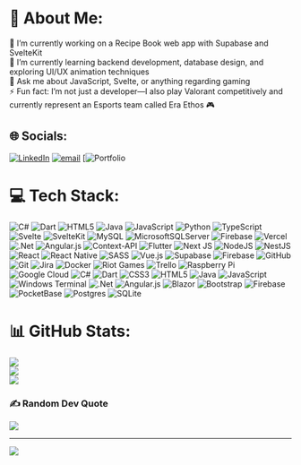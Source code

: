 # 💫 About Me:
🔭 I’m currently working on a Recipe Book web app with Supabase and SvelteKit<br>🌱 I’m currently learning backend development, database design, and exploring UI/UX animation techniques<br>💬 Ask me about JavaScript, Svelte, or anything regarding gaming<br>⚡ Fun fact: I’m not just a developer—I also play Valorant competitively and currently represent an Esports team called Era Ethos 🎮


## 🌐 Socials:
[![LinkedIn](https://img.shields.io/badge/LinkedIn-%230077B5.svg?logo=linkedin&logoColor=white)](https://linkedin.com/in/khushman-kapoor) [![email](https://img.shields.io/badge/Email-D14836?logo=gmail&logoColor=white)](mailto:khushmankapoor287@gmail.com) [![Portfolio](https://portfolio-tau-lime-2o1ld0iwt9.vercel.app/)

# 💻 Tech Stack:
![C#](https://img.shields.io/badge/c%23-%23239120.svg?style=for-the-badge&logo=csharp&logoColor=white) ![Dart](https://img.shields.io/badge/dart-%230175C2.svg?style=for-the-badge&logo=dart&logoColor=white) ![HTML5](https://img.shields.io/badge/html5-%23E34F26.svg?style=for-the-badge&logo=html5&logoColor=white) ![Java](https://img.shields.io/badge/java-%23ED8B00.svg?style=for-the-badge&logo=openjdk&logoColor=white) ![JavaScript](https://img.shields.io/badge/javascript-%23323330.svg?style=for-the-badge&logo=javascript&logoColor=%23F7DF1E) ![Python](https://img.shields.io/badge/python-3670A0?style=for-the-badge&logo=python&logoColor=ffdd54) ![TypeScript](https://img.shields.io/badge/typescript-%23007ACC.svg?style=for-the-badge&logo=typescript&logoColor=white) ![Svelte](https://img.shields.io/badge/svelte-%23f1413d.svg?style=for-the-badge&logo=svelte&logoColor=white) ![SvelteKit](https://img.shields.io/badge/sveltekit-%23ff3e00.svg?style=for-the-badge&logo=svelte&logoColor=white) ![MySQL](https://img.shields.io/badge/mysql-4479A1.svg?style=for-the-badge&logo=mysql&logoColor=white) ![MicrosoftSQLServer](https://img.shields.io/badge/Microsoft%20SQL%20Server-CC2927?style=for-the-badge&logo=microsoft%20sql%20server&logoColor=white) ![Firebase](https://img.shields.io/badge/firebase-%23039BE5.svg?style=for-the-badge&logo=firebase) ![Vercel](https://img.shields.io/badge/vercel-%23000000.svg?style=for-the-badge&logo=vercel&logoColor=white) ![.Net](https://img.shields.io/badge/.NET-5C2D91?style=for-the-badge&logo=.net&logoColor=white) ![Angular.js](https://img.shields.io/badge/angular.js-%23E23237.svg?style=for-the-badge&logo=angularjs&logoColor=white) ![Context-API](https://img.shields.io/badge/Context--Api-000000?style=for-the-badge&logo=react) ![Flutter](https://img.shields.io/badge/Flutter-%2302569B.svg?style=for-the-badge&logo=Flutter&logoColor=white) ![Next JS](https://img.shields.io/badge/Next-black?style=for-the-badge&logo=next.js&logoColor=white) ![NodeJS](https://img.shields.io/badge/node.js-6DA55F?style=for-the-badge&logo=node.js&logoColor=white) ![NestJS](https://img.shields.io/badge/nestjs-%23E0234E.svg?style=for-the-badge&logo=nestjs&logoColor=white) ![React](https://img.shields.io/badge/react-%2320232a.svg?style=for-the-badge&logo=react&logoColor=%2361DAFB) ![React Native](https://img.shields.io/badge/react_native-%2320232a.svg?style=for-the-badge&logo=react&logoColor=%2361DAFB) ![SASS](https://img.shields.io/badge/SASS-hotpink.svg?style=for-the-badge&logo=SASS&logoColor=white) ![Vue.js](https://img.shields.io/badge/vue.js-%2335495e.svg?style=for-the-badge&logo=vuedotjs&logoColor=%234FC08D) ![Supabase](https://img.shields.io/badge/Supabase-3ECF8E?style=for-the-badge&logo=supabase&logoColor=white) ![Firebase](https://img.shields.io/badge/firebase-a08021?style=for-the-badge&logo=firebase&logoColor=ffcd34) ![GitHub](https://img.shields.io/badge/github-%23121011.svg?style=for-the-badge&logo=github&logoColor=white) ![Git](https://img.shields.io/badge/git-%23F05033.svg?style=for-the-badge&logo=git&logoColor=white) ![Jira](https://img.shields.io/badge/jira-%230A0FFF.svg?style=for-the-badge&logo=jira&logoColor=white) ![Docker](https://img.shields.io/badge/docker-%230db7ed.svg?style=for-the-badge&logo=docker&logoColor=white) ![Riot Games](https://img.shields.io/badge/riotgames-D32936.svg?style=for-the-badge&logo=riotgames&logoColor=white) ![Trello](https://img.shields.io/badge/Trello-%23026AA7.svg?style=for-the-badge&logo=Trello&logoColor=white) ![Raspberry Pi](https://img.shields.io/badge/-Raspberry_Pi-C51A4A?style=for-the-badge&logo=Raspberry-Pi) ![Google Cloud](https://img.shields.io/badge/GoogleCloud-%234285F4.svg?style=for-the-badge&logo=google-cloud&logoColor=white) ![C#](https://img.shields.io/badge/c%23-%23239120.svg?style=for-the-badge&logo=csharp&logoColor=white) ![Dart](https://img.shields.io/badge/dart-%230175C2.svg?style=for-the-badge&logo=dart&logoColor=white) ![CSS3](https://img.shields.io/badge/css3-%231572B6.svg?style=for-the-badge&logo=css3&logoColor=white) ![HTML5](https://img.shields.io/badge/html5-%23E34F26.svg?style=for-the-badge&logo=html5&logoColor=white) ![Java](https://img.shields.io/badge/java-%23ED8B00.svg?style=for-the-badge&logo=openjdk&logoColor=white) ![JavaScript](https://img.shields.io/badge/javascript-%23323330.svg?style=for-the-badge&logo=javascript&logoColor=%23F7DF1E) ![Windows Terminal](https://img.shields.io/badge/Windows%20Terminal-%234D4D4D.svg?style=for-the-badge&logo=windows-terminal&logoColor=white) ![.Net](https://img.shields.io/badge/.NET-5C2D91?style=for-the-badge&logo=.net&logoColor=white) ![Angular.js](https://img.shields.io/badge/angular.js-%23E23237.svg?style=for-the-badge&logo=angularjs&logoColor=white) ![Blazor](https://img.shields.io/badge/blazor-%235C2D91.svg?style=for-the-badge&logo=blazor&logoColor=white) ![Bootstrap](https://img.shields.io/badge/bootstrap-%238511FA.svg?style=for-the-badge&logo=bootstrap&logoColor=white) ![Firebase](https://img.shields.io/badge/firebase-a08021?style=for-the-badge&logo=firebase&logoColor=ffcd34) ![PocketBase](https://img.shields.io/badge/pocketbase-%23b8dbe4.svg?style=for-the-badge&logo=Pocketbase&logoColor=black) ![Postgres](https://img.shields.io/badge/postgres-%23316192.svg?style=for-the-badge&logo=postgresql&logoColor=white) ![SQLite](https://img.shields.io/badge/sqlite-%2307405e.svg?style=for-the-badge&logo=sqlite&logoColor=white)
# 📊 GitHub Stats:
![](https://github-readme-stats.vercel.app/api?username=KhushmanK08&theme=tokyonight&hide_border=true&include_all_commits=true&count_private=true)<br/>
![](https://nirzak-streak-stats.vercel.app/?user=KhushmanK08&theme=tokyonight&hide_border=true)<br/>
![](https://github-readme-stats.vercel.app/api/top-langs/?username=KhushmanK08&theme=tokyonight&hide_border=true&include_all_commits=true&count_private=true&layout=compact)

### ✍️ Random Dev Quote
![](https://quotes-github-readme.vercel.app/api?type=horizontal&theme=tokyonight)

---
[![](https://visitcount.itsvg.in/api?id=KhushmanK08&icon=5&color=0)](https://visitcount.itsvg.in)

<!-- Proudly created with GPRM ( https://gprm.itsvg.in ) -->
